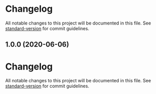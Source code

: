 # Changelog

All notable changes to this project will be documented in this file. See [standard-version](https://github.com/conventional-changelog/standard-version) for commit guidelines.

## 1.0.0 (2020-06-06)

# Changelog

All notable changes to this project will be documented in this file. See [standard-version](https://github.com/conventional-changelog/standard-version) for commit guidelines.
